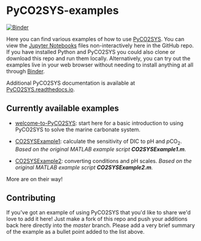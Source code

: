 # PyCO2SYS-examples

[![Binder](https://mybinder.org/badge_logo.svg)](https://mybinder.org/v2/gh/mvdh7/PyCO2SYS-examples/master)

Here you can find various examples of how to use [PyCO2SYS](https://github.com/mvdh7/PyCO2SYS).  You can view the [Jupyter Notebooks](https://jupyter-notebook.readthedocs.io/en/stable/notebook.html) files non-interactively here in the GitHub repo.  If you have installed Python and PyCO2SYS you could also clone or download this repo and run them locally.  Alternatively, you can try out the examples live in your web browser without needing to install anything at all through [Binder](https://mybinder.org/v2/gh/mvdh7/PyCO2SYS-examples/master).

Additional PyCO2SYS documentation is available at [PyCO2SYS.readthedocs.io](https://pyco2sys.readthedocs.io).

## Currently available examples

  * [welcome-to-PyCO2SYS](https://nbviewer.jupyter.org/github/mvdh7/PyCO2SYS-examples/blob/master/welcome-to-PyCO2SYS.ipynb): start here for a basic introduction to using PyCO2SYS to solve the marine carbonate system.

  * [CO2SYSExample1](https://nbviewer.jupyter.org/github/mvdh7/PyCO2SYS-examples/blob/master/CO2SYSExample1.ipynb): calculate the sensitivity of DIC to pH and *p*CO<sub>2</sub>.  *Based on the original MATLAB example script **CO2SYSExample1.m**.*
  
  * [CO2SYSExample2](https://nbviewer.jupyter.org/github/mvdh7/PyCO2SYS-examples/blob/master/CO2SYSExample2.ipynb): converting conditions and pH scales.  *Based on the original MATLAB example script **CO2SYSExample2.m**.*

More are on their way!

## Contributing

If you've got an example of using PyCO2SYS that you'd like to share we'd love to add it here!  Just make a fork of this repo and push your additions back here directly into the *master* branch.  Please add a very brief summary of the example as a bullet point added to the list above.
